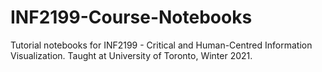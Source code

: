 # INF2199-Course-Notebooks
Tutorial notebooks for INF2199 - Critical and Human-Centred Information Visualization. Taught at University of Toronto, Winter 2021.
